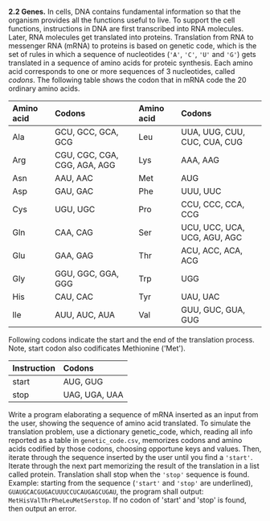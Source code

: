 **2.2 Genes.** In cells, DNA contains fundamental information so that the organism provides all the functions useful to live. To support the cell functions, instructions in DNA are first transcribed into RNA molecules. Later, RNA molecules get translated into proteins. Translation from  RNA to messenger RNA (mRNA) to proteins is based on genetic code, which is the set of rules in which a sequence of nucleotides (`'A'`, `'C'`, `'U'` and `'G'`) gets translated in a sequence of amino acids for proteic synthesis. Each amino acid corresponds to one or more sequences of 3 nucleotides, called *codons*. The following table shows the codon that in mRNA code the 20 ordinary amino acids.

|Amino acid|Codons|Amino acid|Codons|
| :- | :- | :- | :- |
|Ala|GCU, GCC, GCA, GCG|Leu|UUA, UUG, CUU, CUC, CUA, CUG|
|Arg|CGU, CGC, CGA, CGG, AGA, AGG|Lys|AAA, AAG|
|Asn|AAU, AAC|Met|AUG|
|Asp|GAU, GAC|Phe|UUU, UUC|
|Cys|UGU, UGC|Pro|CCU, CCC, CCA, CCG|
|Gln|CAA, CAG|Ser|UCU, UCC, UCA, UCG, AGU, AGC|
|Glu|GAA, GAG|Thr|ACU, ACC, ACA, ACG|
|Gly|GGU, GGC, GGA, GGG|Trp|UGG|
|His|CAU, CAC|Tyr|UAU, UAC|
|Ile|AUU, AUC, AUA|Val|GUU, GUC, GUA, GUG|

Following codons indicate the start and the end of the translation process. Note, start codon also codificates Methionine ('Met').

|Instruction|Codons|
| :- | :- |
|start|AUG, GUG|
|stop|UAG, UGA, UAA|

Write a program elaborating a sequence of mRNA inserted as an input from the user, showing the sequence of amino acid translated. To simulate the translation problem, use a dictionary genetic_code, which, reading all info reported as a table in `genetic_code.csv`, memorizes codons and amino acids codified by those codons, choosing opportune keys and values. Then, iterate through the sequence inserted by the user until you find a `'start'`. Iterate through the next part memorizing the result of the translation in a list called protein.  Translation shall stop when the `'stop'` sequence is found. Example: starting from the sequence (`'start'` and `'stop'` are underlined), `GUAUGCACGUGACUUUCCUCAUGAGCUGAU`, the program shall output: `MetHisValThrPheLeuMetSerstop`. If no codon of 'start' and 'stop' is found, then output an error.